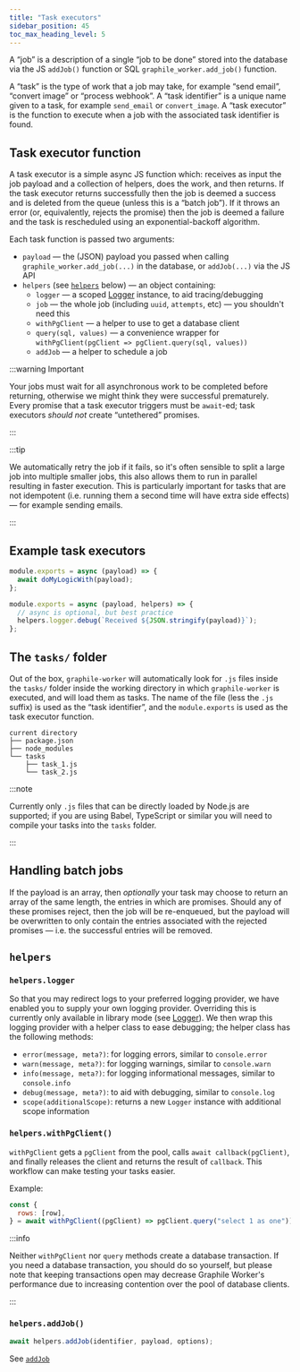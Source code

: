 ```yaml
---
title: "Task executors"
sidebar_position: 45
toc_max_heading_level: 5
---
```


A &ldquo;job&rdquo; is a description of a single &ldquo;job to be done&rdquo;
stored into the database via the JS `addJob()` function or SQL
`graphile_worker.add_job()` function.

A &ldquo;task&rdquo; is the type of work that a job may take, for example
&ldquo;send email&rdquo;, &ldquo;convert image&rdquo; or &ldquo;process
webhook&rdquo;. A &ldquo;task identifier&rdquo; is a unique name given to a
task, for example `send_email` or `convert_image`. A &ldquo;task executor&rdquo;
is the function to execute when a job with the associated task identifier is
found.

## Task executor function

A task executor is a simple async JS function which: receives as input the job
payload and a collection of helpers, does the work, and then returns. If the
task executor returns successfully then the job is deemed a success and is
deleted from the queue (unless this is a &ldquo;batch job&rdquo;). If it throws
an error (or, equivalently, rejects the promise) then the job is deemed a
failure and the task is rescheduled using an exponential-backoff algorithm.

Each task function is passed two arguments:

- `payload` &mdash; the (JSON) payload you passed when calling
  `graphile_worker.add_job(...)` in the database, or `addJob(...)` via the JS
  API
- `helpers` (see [`helpers`](#helpers) below) &mdash; an object containing:
  - `logger` &mdash; a scoped [Logger](/docs/library/logger) instance, to aid
    tracing/debugging
  - `job` &mdash; the whole job (including `uuid`, `attempts`, etc) &mdash; you
    shouldn't need this
  - `withPgClient` &mdash; a helper to use to get a database client
  - `query(sql, values)` &mdash; a convenience wrapper for
    `withPgClient(pgClient => pgClient.query(sql, values))`
  - `addJob` &mdash; a helper to schedule a job

:::warning Important

Your jobs must wait for all asynchronous work to be completed before returning,
otherwise we might think they were successful prematurely. Every promise that a
task executor triggers must be `await`-ed; task executors _should not_ create
&ldquo;untethered&rdquo; promises.

:::

:::tip

We automatically retry the job if it fails, so it&apos;s often sensible to split
a large job into multiple smaller jobs, this also allows them to run in parallel
resulting in faster execution. This is particularly important for tasks that are
not idempotent (i.e. running them a second time will have extra side effects)
&mdash; for example sending emails.

:::

## Example task executors

```js title="tasks/task_1.js"
module.exports = async (payload) => {
  await doMyLogicWith(payload);
};
```

```js title="tasks/task_2.js"
module.exports = async (payload, helpers) => {
  // async is optional, but best practice
  helpers.logger.debug(`Received ${JSON.stringify(payload)}`);
};
```

## The `tasks/` folder

Out of the box, `graphile-worker` will automatically look for `.js` files inside
the `tasks/` folder inside the working directory in which `graphile-worker` is
executed, and will load them as tasks. The name of the file (less the `.js`
suffix) is used as the &ldquo;task identifier&rdquo;, and the `module.exports`
is used as the task executor function.

```
current directory
├── package.json
├── node_modules
└── tasks
    ├── task_1.js
    └── task_2.js
```

:::note

Currently only `.js` files that can be directly loaded by Node.js are supported;
if you are using Babel, TypeScript or similar you will need to compile your
tasks into the `tasks` folder.

:::

## Handling batch jobs

If the payload is an array, then _optionally_ your task may choose to return an
array of the same length, the entries in which are promises. Should any of these
promises reject, then the job will be re-enqueued, but the payload will be
overwritten to only contain the entries associated with the rejected promises
&mdash; i.e. the successful entries will be removed.

## `helpers`

### `helpers.logger`

So that you may redirect logs to your preferred logging provider, we have
enabled you to supply your own logging provider. Overriding this is currently
only available in library mode (see [Logger](/library/logger.md)). We then wrap
this logging provider with a helper class to ease debugging; the helper class
has the following methods:

- `error(message, meta?)`: for logging errors, similar to `console.error`
- `warn(message, meta?)`: for logging warnings, similar to `console.warn`
- `info(message, meta?)`: for logging informational messages, similar to
  `console.info`
- `debug(message, meta?)`: to aid with debugging, similar to `console.log`
- `scope(additionalScope)`: returns a new `Logger` instance with additional
  scope information

### `helpers.withPgClient()`

`withPgClient` gets a `pgClient` from the pool, calls
`await callback(pgClient)`, and finally releases the client and returns the
result of `callback`. This workflow can make testing your tasks easier.

Example:

```js
const {
  rows: [row],
} = await withPgClient((pgClient) => pgClient.query("select 1 as one"));
```

:::info

Neither `withPgClient` nor `query` methods create a database transaction. If you
need a database transaction, you should do so yourself, but please note that
keeping transactions open may decrease Graphile Worker&apos;s performance due to
increasing contention over the pool of database clients.

:::

### `helpers.addJob()`

```ts
await helpers.addJob(identifier, payload, options);
```

See [`addJob`](/library/addjob.md)
